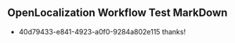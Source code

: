 ## OpenLocalization Workflow Test MarkDown
* 40d79433-e841-4923-a0f0-9284a802e115 thanks!

<!--HONumber=Aug16_HO4-->


